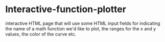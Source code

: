 # Interactive-function-plotter
interactive HTML page that will use some HTML input fields for indicating the name of a math function we'd like to plot, the ranges for the x and y values, the color of the curve etc.

